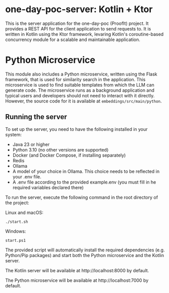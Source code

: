 # one-day-poc-server: Kotlin + Ktor

This is the server application for the one-day-poc (ProofIt) project. It provides a REST API for the client application
to send requests to. It is written in Kotlin using the Ktor framework, levaring Kotlin's coroutine-based concurrency
module for a scalable and maintainable application.

# Python Microservice

This module also includes a Python microservice, written using the Flask framework, that is used for similarity search
in the application. This microservice is used to find suitable templates from which the LLM can generate code. The
microservice runs as a background application and typical users and developers should not need to interact with it
directly. However, the source code for it is available at `embeddings/src/main/python`.

## Running the server

To set up the server, you need to have the following installed in your system:

- Java 23 or higher
- Python 3.10 (no other versions are supported)
- Docker (and Docker Compose, if installing separately)
- Redis
- Ollama
- A model of your choice in Ollama. This choice needs to be reflected in your .env file.
- A .env file according to the provided example.env (you must fill in he required variables declared there)

To run the server, execute the following command in the root directory of the project:

Linux and macOS:

```shell
./start.sh
```

Windows:

```shell
start.ps1
```

The provided script will automatically install the required dependencies (e.g. Python/Pip packages) and start both
the Python microservice and the Kotlin server.

The Kotlin server will be available at http://localhost:8000 by default.

The Python microservice will be available at http://localhost:7000 by default.
